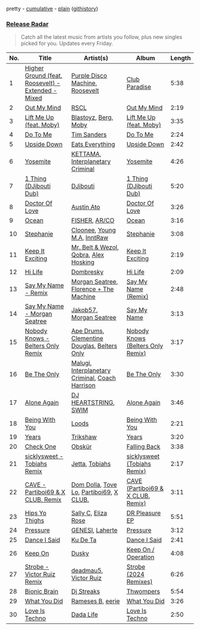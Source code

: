pretty - [cumulative](/playlists/cumulative/Release%20Radar.md) - [plain](/playlists/plain/37i9dQZEVXbsudmxBFKW7G) ([githistory](https://github.githistory.xyz/vitokorn/spotify-playlist-archive/blob/master/playlists/plain/37i9dQZEVXbsudmxBFKW7G))
### [Release Radar](https://open.spotify.com/playlist/37i9dQZEVXbsudmxBFKW7G)

> Catch all the latest music from artists you follow, plus new singles picked for you. Updates every Friday.

| No. | Title | Artist(s) | Album | Length |
|---|---|---|---|---|
| 1 | [Higher Ground (feat. Roosevelt) - Extended - Mixed](https://open.spotify.com/track/79P7mUy2I1YFFdRebRvwTk) | [Purple Disco Machine](https://open.spotify.com/artist/2WBJQGf1bT1kxuoqziH5g4), [Roosevelt](https://open.spotify.com/artist/4AQrqVz6BYwy29iMxcGtx7) | [Club Paradise](https://open.spotify.com/album/0VWtu79VmsHBYus6gfrboH) | 5:38 |
| 2 | [Out My Mind](https://open.spotify.com/track/3EM92YSyp6ROuxnTfoO70R) | [RSCL](https://open.spotify.com/artist/5pkU7zjIzHgfN1n91e51r3) | [Out My Mind](https://open.spotify.com/album/588Tf1XMPF9eBps6DZdY4p) | 2:19 |
| 3 | [Lift Me Up (feat. Moby)](https://open.spotify.com/track/1J74X8rQajxmXyJ1N6sF3P) | [Blastoyz](https://open.spotify.com/artist/6WLP1sraOcF3Gaxp7xBa4p), [Berg](https://open.spotify.com/artist/2r7sssoF6zZbPOG0U0YOem), [Moby](https://open.spotify.com/artist/3OsRAKCvk37zwYcnzRf5XF) | [Lift Me Up (feat. Moby)](https://open.spotify.com/album/7m8lcfk9BYuSx2I4dqDfv7) | 3:35 |
| 4 | [Do To Me](https://open.spotify.com/track/7aWKXRxZhiDK7D2gEkKWJD) | [Tim Sanders](https://open.spotify.com/artist/1E3ho9kLdNdFz1L1JISV82) | [Do To Me](https://open.spotify.com/album/19hZHBhaLfynrFPFE1AOYL) | 2:24 |
| 5 | [Upside Down](https://open.spotify.com/track/0c4Nc8b09Ry23plhCf387W) | [Eats Everything](https://open.spotify.com/artist/4W991QdgKWX4TO864ypInA) | [Upside Down](https://open.spotify.com/album/3GE1ciHI7qSIoY8HQ2jePH) | 2:42 |
| 6 | [Yosemite](https://open.spotify.com/track/2I7Ph7hRkjOMgy9WCsE4F3) | [KETTAMA](https://open.spotify.com/artist/3an9rnsXKPCAMlZgH4A0n4), [Interplanetary Criminal](https://open.spotify.com/artist/6uJ51uV5rYzu1MJkC4CceI) | [Yosemite](https://open.spotify.com/album/5fDFirEEe5owUhblkIy23d) | 4:26 |
| 7 | [1 Thing (DJibouti Dub)](https://open.spotify.com/track/0iwEad4T5N0dQVoPcR3ADH) | [DJibouti](https://open.spotify.com/artist/2PyUWRpP3uy6MrZB1rPxQw) | [1 Thing (DJibouti Dub)](https://open.spotify.com/album/1QubZs56qbXL6Tce8ysA24) | 5:20 |
| 8 | [Doctor Of Love](https://open.spotify.com/track/5OwLg5uzdyWADI4eY2s41S) | [Austin Ato](https://open.spotify.com/artist/6sCrZwNbMhp1iahiiFQY66) | [Doctor Of Love](https://open.spotify.com/album/5LhsUHiVNHZ7bTJAYh2wLh) | 3:26 |
| 9 | [Ocean](https://open.spotify.com/track/5Dvlbh5yIVJw57MM9DejLK) | [FISHER](https://open.spotify.com/artist/1VJ0briNOlXRtJUAzoUJdt), [AR/CO](https://open.spotify.com/artist/7mGI9Sd66FqHjIkwzkgbG7) | [Ocean](https://open.spotify.com/album/4sgos7QFhwHntildfLL23a) | 3:16 |
| 10 | [Stephanie](https://open.spotify.com/track/3sh2q76qsc7yLkQNmHKfQf) | [Cloonee](https://open.spotify.com/artist/7MdlXmq2HViAJWo9cf30sR), [Young M.A](https://open.spotify.com/artist/7LvoDJUNGnOrPdGRzVtOJ9), [InntRaw](https://open.spotify.com/artist/0j6Tcp4NiZqsS3OEl4ppLw) | [Stephanie](https://open.spotify.com/album/1Q8iOXsn2SJGFSxUyMHjmk) | 3:08 |
| 11 | [Keep It Exciting](https://open.spotify.com/track/4hks1EK6HEi0yNn9qCEXUp) | [Mr. Belt & Wezol](https://open.spotify.com/artist/19VDJ9IKyBSUMDJxLsasP6), [Qobra](https://open.spotify.com/artist/1bjS3iRdJCgf410FMDVKGE), [Alex Hosking](https://open.spotify.com/artist/5YCU9eHY4IYTyNa8XRFuw9) | [Keep It Exciting](https://open.spotify.com/album/1IgE29idg8rtuHt40gfvyL) | 2:19 |
| 12 | [Hi Life](https://open.spotify.com/track/2MGlHVQuVb7L3wAxcvBhWF) | [Dombresky](https://open.spotify.com/artist/2GVtgxcx7jg5xVCZsIHSGN) | [Hi Life](https://open.spotify.com/album/4LW3veJas26r01Y7dDLQfB) | 2:09 |
| 13 | [Say My Name - Remix](https://open.spotify.com/track/6GOOcBV0wLoHrH5D9AWA32) | [Morgan Seatree](https://open.spotify.com/artist/0GInfEJXl2kGPhSsVqEqXh), [Florence + The Machine](https://open.spotify.com/artist/1moxjboGR7GNWYIMWsRjgG) | [Say My Name (Remix)](https://open.spotify.com/album/5zs9KJ2YsEjRzafvTdYTsk) | 2:48 |
| 14 | [Say My Name - Morgan Seatree](https://open.spotify.com/track/1ogl676E4EjHV2ZwRLfrqd) | [Jakob57](https://open.spotify.com/artist/0F0rBmZEvWsCtkgN5M4KMN), [Morgan Seatree](https://open.spotify.com/artist/0GInfEJXl2kGPhSsVqEqXh) | [Say My Name](https://open.spotify.com/album/0aJjhQJU4DI6gWI5KjirQ3) | 3:13 |
| 15 | [Nobody Knows - Belters Only Remix](https://open.spotify.com/track/1unlWf6dqVy71XhAdlMjH0) | [Ape Drums](https://open.spotify.com/artist/4HJnsUVBubdKJ2aV0sr48u), [Clementine Douglas](https://open.spotify.com/artist/4DWuml4Jf6K81b5rAPwMb6), [Belters Only](https://open.spotify.com/artist/1H1sDUWSlytzifZTDpKgUA) | [Nobody Knows (Belters Only Remix)](https://open.spotify.com/album/2VQHpA1PBycLmBw4QpaBnF) | 3:17 |
| 16 | [Be The Only](https://open.spotify.com/track/2WkQHb5B2D2iuA8N6yuDPS) | [Malugi](https://open.spotify.com/artist/50udUOTR7dQUgyPwPuCLM6), [Interplanetary Criminal](https://open.spotify.com/artist/6uJ51uV5rYzu1MJkC4CceI), [Coach Harrison](https://open.spotify.com/artist/40DuSzxFswBymk0cjFnuqL) | [Be The Only](https://open.spotify.com/album/5gIaxf4PYVDsJovHklrbtu) | 3:30 |
| 17 | [Alone Again](https://open.spotify.com/track/1x9SzB3cLpNsykCO5Y2BfR) | [DJ HEARTSTRING](https://open.spotify.com/artist/5tcwaJBUyEdxQxvieuQxU7), [SWIM](https://open.spotify.com/artist/1OxXLWb0AXEgOfTUzlDg3V) | [Alone Again](https://open.spotify.com/album/0YzIkTjBZPqImdQLx3VqTc) | 3:46 |
| 18 | [Being With You](https://open.spotify.com/track/06wbIgqVA9lbhhtgkSWJ8u) | [Loods](https://open.spotify.com/artist/1uF7AFfGahplhiaHEy9NNl) | [Being With You](https://open.spotify.com/album/4Y7j1vLEdoKVJ8Ys0mRb5n) | 2:21 |
| 19 | [Years](https://open.spotify.com/track/2Srv9ZRvilDuS3GXTUYRxA) | [Trikshaw](https://open.spotify.com/artist/5IpISflm2XVbVGbFh3h9lh) | [Years](https://open.spotify.com/album/5nh4PatCMwhTHozCoO6tgG) | 3:20 |
| 20 | [Check One](https://open.spotify.com/track/7JI4W4fvPwzoPGcRSKYeHw) | [Obskür](https://open.spotify.com/artist/29MTNlaVntQaQiDyj8KGwx) | [Falling Back](https://open.spotify.com/album/1PNLHxshVVuPtCQgY7tWGo) | 3:38 |
| 21 | [sicklysweet - Tobiahs Remix](https://open.spotify.com/track/4Bl7u2Q9Tj3VQn89i3aNYm) | [Jetta](https://open.spotify.com/artist/51V0E9ipJyIj7yFDkaLx96), [Tobiahs](https://open.spotify.com/artist/4eHzBO6qaL2wt35kENSbTs) | [sicklysweet (Tobiahs Remix)](https://open.spotify.com/album/3hCHGxMG8nSjjdCdlEZtBh) | 2:17 |
| 22 | [CAVE - Partiboi69 & X CLUB. Remix](https://open.spotify.com/track/3G8v8bUaefnLn5BRWSSb1i) | [Dom Dolla](https://open.spotify.com/artist/205i7E8fNVfojowcQSfK9m), [Tove Lo](https://open.spotify.com/artist/4NHQUGzhtTLFvgF5SZesLK), [Partiboi69](https://open.spotify.com/artist/0CutULGVZ24wOr1HHYoEOL), [X CLUB.](https://open.spotify.com/artist/4CYPaFp9yDrNduNptv0DPQ) | [CAVE (Partiboi69 & X CLUB. Remix)](https://open.spotify.com/album/4o1KIagUFPxvmvsObnRLvT) | 3:11 |
| 23 | [Hips Yo Thighs](https://open.spotify.com/track/7dTe57lhIIKK16Akp3set0) | [Sally C](https://open.spotify.com/artist/3AkVHCDEo2WuaVtMglFfN8), [Eliza Rose](https://open.spotify.com/artist/4XC335ouK6pXyq4QiIb8bP) | [DR Pleasure EP](https://open.spotify.com/album/68LDPgU8AqaXmnK9PRzp4D) | 5:51 |
| 24 | [Pressure](https://open.spotify.com/track/3wdOS1vNOk05bJyV83etSd) | [GENESI](https://open.spotify.com/artist/4OG9hOPsfAEziKvOJj2SG7), [Laherte](https://open.spotify.com/artist/1iHLjX5K4nfcDZGj0Z2lkP) | [Pressure](https://open.spotify.com/album/5ucAylWdRxiWt2PfdVUmiu) | 3:12 |
| 25 | [Dance I Said](https://open.spotify.com/track/2dw1LIQMpooN5OXWLo9M8z) | [Ku De Ta](https://open.spotify.com/artist/39oQK5CtIHrU6EuaWtJpnU) | [Dance I Said](https://open.spotify.com/album/4NXIqBCUn27rkArVaIlNrZ) | 2:41 |
| 26 | [Keep On](https://open.spotify.com/track/7fZTnNUEZSWecuu1iYlobG) | [Dusky](https://open.spotify.com/artist/5gqoUf9vKKv96b1c0GBKwu) | [Keep On / Operation](https://open.spotify.com/album/51pDBwHrfZ62Dq8XVjgXFF) | 4:08 |
| 27 | [Strobe - Victor Ruiz Remix](https://open.spotify.com/track/7imzYANu2fpLPkaM92PO2E) | [deadmau5](https://open.spotify.com/artist/2CIMQHirSU0MQqyYHq0eOx), [Victor Ruiz](https://open.spotify.com/artist/0xgdNNa5mIbnJKp8AG8S4z) | [Strobe (2024 Remixes)](https://open.spotify.com/album/7ynt5ILHydfzqMTBhEZqBf) | 6:26 |
| 28 | [Bionic Brain](https://open.spotify.com/track/1WSR5NQTwcI38YST4SGPzo) | [Dj Streaks](https://open.spotify.com/artist/67YkGjtw8rmC6Ck0GmoxFA) | [Thwompers](https://open.spotify.com/album/60dOb2opTHReRPUOEDXzJ4) | 5:54 |
| 29 | [What You Did](https://open.spotify.com/track/5XEONEp0zR8hUQitG66IxA) | [Rameses B](https://open.spotify.com/artist/06EfEcjc0vdvI6VNL0soIO), [eerie](https://open.spotify.com/artist/34Ms8SDF1EGvcSULOKjgaV) | [What You Did](https://open.spotify.com/album/16hPDvuC9mngcirBytn3YG) | 3:26 |
| 30 | [Love Is Techno](https://open.spotify.com/track/38xnVHMziybDuOzd0D8Bxy) | [Dada Life](https://open.spotify.com/artist/00sAT5YX8W3xNd1EuqyHw9) | [Love Is Techno](https://open.spotify.com/album/4TXUVwVkUhBxvCOYb2QRKl) | 2:50 |